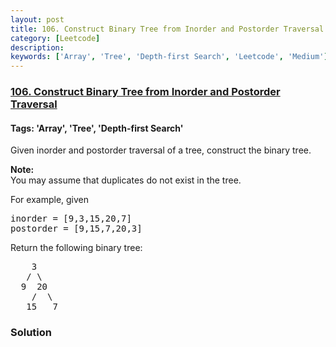 ```yaml
---
layout: post
title: 106. Construct Binary Tree from Inorder and Postorder Traversal
category: [Leetcode]
description: 
keywords: ['Array', 'Tree', 'Depth-first Search', 'Leetcode', 'Medium']
---
```

### [106. Construct Binary Tree from Inorder and Postorder Traversal](https://leetcode.com/problems/construct-binary-tree-from-inorder-and-postorder-traversal)

#### Tags: 'Array', 'Tree', 'Depth-first Search'

<div class="content__u3I1 question-content__JfgR"><div><p>Given inorder and postorder traversal of a tree, construct the binary tree.</p>
<p><strong>Note:</strong><br/>
You may assume that duplicates do not exist in the tree.</p>
<p>For example, given</p>
<pre>inorder = [9,3,15,20,7]
postorder = [9,15,7,20,3]</pre>
<p>Return the following binary tree:</p>
<pre>    3
   / \
  9  20
    /  \
   15   7
</pre>
</div></div>

### Solution
